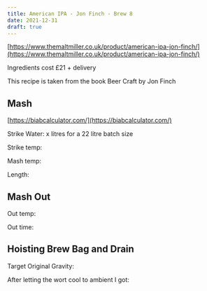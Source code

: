 ```yaml
---
title: American IPA - Jon Finch - Brew 8
date: 2021-12-31
draft: true 
---
```


[https://www.themaltmiller.co.uk/product/american-ipa-jon-finch/](https://www.themaltmiller.co.uk/product/american-ipa-jon-finch/)

Ingredients cost £21 + delivery

This recipe is taken from the book Beer Craft by Jon Finch


## Mash

[https://biabcalculator.com/](https://biabcalculator.com/) 

Strike Water: x litres for a 22 litre batch size

Strike temp: 

Mash temp:

Length: 


## Mash Out

Out temp: 

Out time: 

## Hoisting Brew Bag and Drain

Target Original Gravity: 

After letting the wort cool to ambient I got: 


